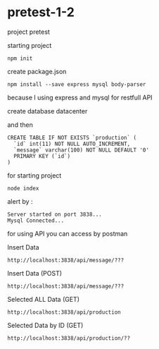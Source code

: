 # pretest-1-2
project pretest 

starting project 

```
npm init
```
create package.json

```
npm install --save express mysql body-parser
```
because I using express and mysql for restfull API

create database datacenter

and then
```
CREATE TABLE IF NOT EXISTS `production` (
  `id` int(11) NOT NULL AUTO_INCREMENT,
  `message` varchar(100) NOT NULL DEFAULT '0'
  PRIMARY KEY (`id`)
)
```

for starting project 
```
node index
```

alert by : 
```
Server started on port 3838...
Mysql Connected...
```

for using API you can access by postman 

Insert Data 
```
http://localhost:3838/api/message/???
```

Insert Data (POST)
```
http://localhost:3838/api/message/???
```

Selected ALL Data (GET)
```
http://localhost:3838/api/production
```

Selected Data by ID (GET)
```
http://localhost:3838/api/production/??
```
